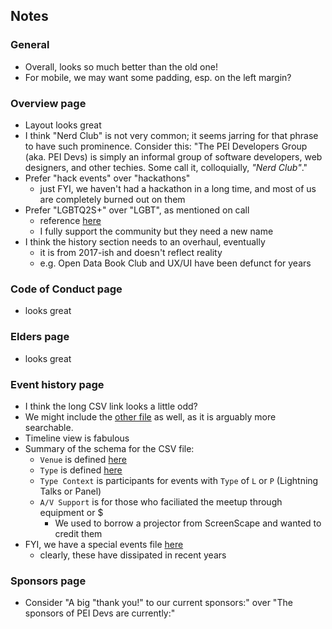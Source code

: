 
## Notes

### General

* Overall, looks so much better than the old one!
* For mobile, we may want some padding, esp. on the left margin?

### Overview page

* Layout looks great
* I think "Nerd Club" is not very common; it seems jarring for that phrase to have such prominence. Consider this: "The PEI Developers Group (aka. PEI Devs) is simply an informal group of software developers, web designers, and other techies. Some call it, colloquially, *"Nerd Club"*."
* Prefer "hack events" over "hackathons"
    - just FYI, we haven't had a hackathon in a long time, and most of us are completely burned out on them 
* Prefer "LGBTQ2S+" over "LGBT", as mentioned on call
    - reference [here](https://en.wiktionary.org/wiki/LGBTQ2S%2B)
    - I fully support the community but they need a new name
* I think the history section needs to an overhaul, eventually
    - it is from 2017-ish and doesn't reflect reality
    - e.g. Open Data Book Club and UX/UI have been defunct for years 

### Code of Conduct page

* looks great

### Elders page

* looks great

### Event history page

* I think the long CSV link looks a little odd?  
* We might include the [other file](https://github.com/peidevs/Event_Resources/blob/master/MeetUps.md) as well, as it is arguably more searchable.
* Timeline view is fabulous
* Summary of the schema for the CSV file:
    - `Venue` is defined [here](https://github.com/peidevs/Event_Resources/blob/master/Venue_v2.csv)
    - `Type` is defined [here](https://github.com/peidevs/Event_Resources/blob/master/Type_v2.csv)
    - `Type Context` is participants for events with `Type` of `L` or `P` (Lightning Talks or Panel)
    - `A/V Support` is for those who faciliated the meetup through equipment or $
        - We used to borrow a projector from ScreenScape and wanted to credit them
* FYI, we have a special events file [here](https://github.com/peidevs/Event_Resources/blob/master/SpecialEvents.csv)
    - clearly, these have dissipated in recent years

### Sponsors page

* Consider "A big "thank you!" to our current sponsors:" over "The sponsors of PEI Devs are currently:"


